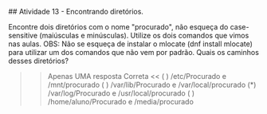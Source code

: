 ## Atividade 13 - Encontrando diretórios.

Encontre dois diretórios com o nome "procurado", não esqueça do case-sensitive (maiúsculas e minúsculas). Utilize os dois comandos que vimos nas aulas.
OBS: Não se esqueça de instalar o mlocate (dnf install mlocate) para utilizar um dos comandos que não vem por padrão.
Quais os caminhos desses diretórios?

>>Apenas UMA resposta Correta <<
( ) /etc/Procurado e /mnt/procurado
( ) /var/lib/Procurado e /var/local/procurado
(*) /var/log/Procurado e /usr/local/procurado
( ) /home/aluno/Procurado e /media/procurado
